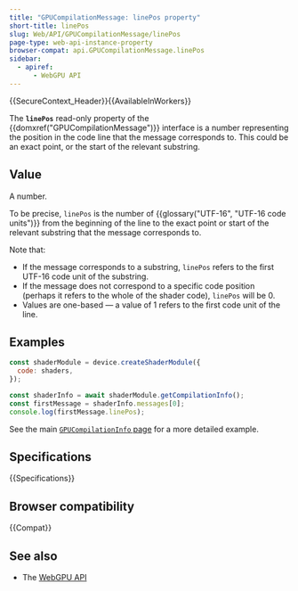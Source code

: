 ```yaml
---
title: "GPUCompilationMessage: linePos property"
short-title: linePos
slug: Web/API/GPUCompilationMessage/linePos
page-type: web-api-instance-property
browser-compat: api.GPUCompilationMessage.linePos
sidebar:
  - apiref:
      - WebGPU API
---
```


{{SecureContext_Header}}{{AvailableInWorkers}}

The **`linePos`** read-only property of the
{{domxref("GPUCompilationMessage")}} interface is a number representing the position in the code line that the message corresponds to. This could be an exact point, or the start of the relevant substring.

## Value

A number.

To be precise, `linePos` is the number of {{glossary("UTF-16", "UTF-16 code units")}} from the beginning of the line to the exact point or start of the relevant substring that the message corresponds to.

Note that:

- If the message corresponds to a substring, `linePos` refers to the first UTF-16 code unit of the substring.
- If the message does not correspond to a specific code position (perhaps it refers to the whole of the shader code), `linePos` will be 0.
- Values are one-based — a value of 1 refers to the first code unit of the line.

## Examples

```js
const shaderModule = device.createShaderModule({
  code: shaders,
});

const shaderInfo = await shaderModule.getCompilationInfo();
const firstMessage = shaderInfo.messages[0];
console.log(firstMessage.linePos);
```

See the main [`GPUCompilationInfo` page](/en-US/docs/Web/API/GPUCompilationInfo#examples) for a more detailed example.

## Specifications

{{Specifications}}

## Browser compatibility

{{Compat}}

## See also

- The [WebGPU API](/en-US/docs/Web/API/WebGPU_API)
